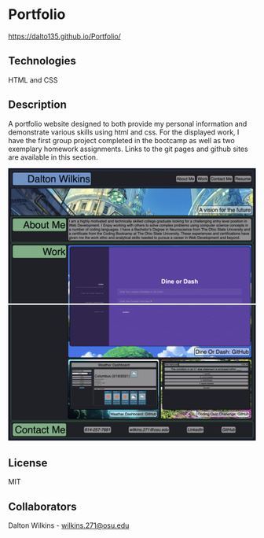 # Portfolio

https://dalto135.github.io/Portfolio/

## Technologies
HTML and CSS

## Description
A portfolio website designed to both provide my personal information and demonstrate various skills using html and css. For the displayed work, I have the first group project completed in the bootcamp as well as two exemplary homework assignments. Links to the git pages and github sites are available in this section.

![Screenshot 1](https://github.com/dalto135/Portfolio/blob/main/images/screenshot1.png)
![Screenshot 2](https://github.com/dalto135/Portfolio/blob/main/images/screenshot2.png)

## License
MIT

## Collaborators
Dalton Wilkins - wilkins.271@osu.edu